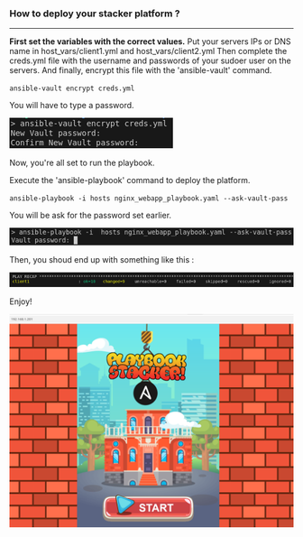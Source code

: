 ### How to deploy your stacker platform ?

---



**First set the variables with the correct values.**
Put your servers IPs or DNS name in host_vars/client1.yml and host_vars/client2.yml
Then complete the creds.yml file with the username and passwords of your sudoer user on the servers.
And finally, encrypt this file with the 'ansible-vault' command.

`ansible-vault encrypt creds.yml`

You will have to type a password.

![](images/20250129_214418_encrypt.png)

Now, you're all set to run the playbook.

Execute the 'ansible-playbook' command to deploy the platform.

`ansible-playbook -i hosts nginx_webapp_playbook.yaml --ask-vault-pass`

You will be ask for the password set earlier.

![](images/20250129_214543_run.png)

Then, you shoud end up with something like this :

![](images/20250129_214502_success.png)

Enjoy!

![](images/20250129_214341_enjoy.png)
